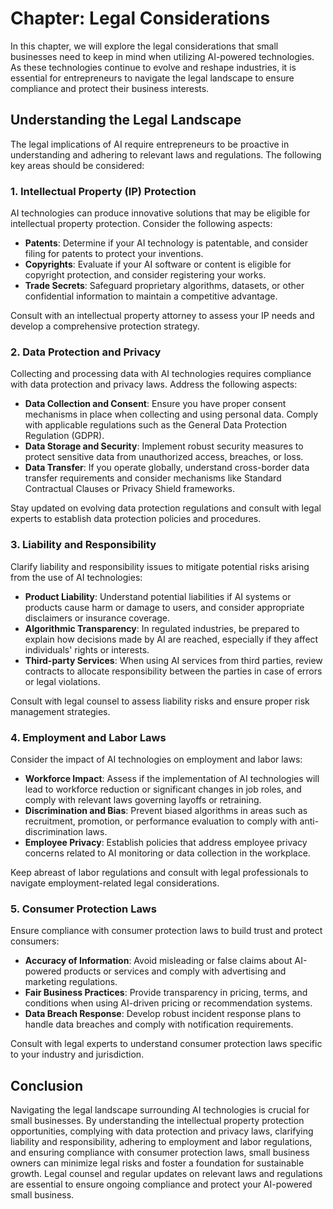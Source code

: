 Chapter: Legal Considerations
=============================

In this chapter, we will explore the legal considerations that small businesses need to keep in mind when utilizing AI-powered technologies. As these technologies continue to evolve and reshape industries, it is essential for entrepreneurs to navigate the legal landscape to ensure compliance and protect their business interests.

**Understanding the Legal Landscape**
-------------------------------------

The legal implications of AI require entrepreneurs to be proactive in understanding and adhering to relevant laws and regulations. The following key areas should be considered:

### **1. Intellectual Property (IP) Protection**

AI technologies can produce innovative solutions that may be eligible for intellectual property protection. Consider the following aspects:

* **Patents**: Determine if your AI technology is patentable, and consider filing for patents to protect your inventions.
* **Copyrights**: Evaluate if your AI software or content is eligible for copyright protection, and consider registering your works.
* **Trade Secrets**: Safeguard proprietary algorithms, datasets, or other confidential information to maintain a competitive advantage.

Consult with an intellectual property attorney to assess your IP needs and develop a comprehensive protection strategy.

### **2. Data Protection and Privacy**

Collecting and processing data with AI technologies requires compliance with data protection and privacy laws. Address the following aspects:

* **Data Collection and Consent**: Ensure you have proper consent mechanisms in place when collecting and using personal data. Comply with applicable regulations such as the General Data Protection Regulation (GDPR).
* **Data Storage and Security**: Implement robust security measures to protect sensitive data from unauthorized access, breaches, or loss.
* **Data Transfer**: If you operate globally, understand cross-border data transfer requirements and consider mechanisms like Standard Contractual Clauses or Privacy Shield frameworks.

Stay updated on evolving data protection regulations and consult with legal experts to establish data protection policies and procedures.

### **3. Liability and Responsibility**

Clarify liability and responsibility issues to mitigate potential risks arising from the use of AI technologies:

* **Product Liability**: Understand potential liabilities if AI systems or products cause harm or damage to users, and consider appropriate disclaimers or insurance coverage.
* **Algorithmic Transparency**: In regulated industries, be prepared to explain how decisions made by AI are reached, especially if they affect individuals' rights or interests.
* **Third-party Services**: When using AI services from third parties, review contracts to allocate responsibility between the parties in case of errors or legal violations.

Consult with legal counsel to assess liability risks and ensure proper risk management strategies.

### **4. Employment and Labor Laws**

Consider the impact of AI technologies on employment and labor laws:

* **Workforce Impact**: Assess if the implementation of AI technologies will lead to workforce reduction or significant changes in job roles, and comply with relevant laws governing layoffs or retraining.
* **Discrimination and Bias**: Prevent biased algorithms in areas such as recruitment, promotion, or performance evaluation to comply with anti-discrimination laws.
* **Employee Privacy**: Establish policies that address employee privacy concerns related to AI monitoring or data collection in the workplace.

Keep abreast of labor regulations and consult with legal professionals to navigate employment-related legal considerations.

### **5. Consumer Protection Laws**

Ensure compliance with consumer protection laws to build trust and protect consumers:

* **Accuracy of Information**: Avoid misleading or false claims about AI-powered products or services and comply with advertising and marketing regulations.
* **Fair Business Practices**: Provide transparency in pricing, terms, and conditions when using AI-driven pricing or recommendation systems.
* **Data Breach Response**: Develop robust incident response plans to handle data breaches and comply with notification requirements.

Consult with legal experts to understand consumer protection laws specific to your industry and jurisdiction.

**Conclusion**
--------------

Navigating the legal landscape surrounding AI technologies is crucial for small businesses. By understanding the intellectual property protection opportunities, complying with data protection and privacy laws, clarifying liability and responsibility, adhering to employment and labor regulations, and ensuring compliance with consumer protection laws, small business owners can minimize legal risks and foster a foundation for sustainable growth. Legal counsel and regular updates on relevant laws and regulations are essential to ensure ongoing compliance and protect your AI-powered small business.
